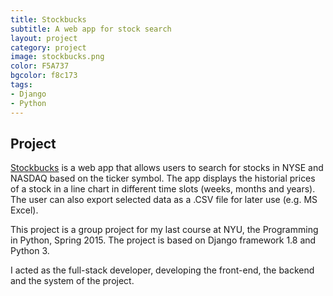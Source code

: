 ```yaml
---
title: Stockbucks
subtitle: A web app for stock search
layout: project
category: project
image: stockbucks.png
color: F5A737
bgcolor: f8c173
tags:
- Django
- Python
---
```


## Project

[Stockbucks][1] is a web app that allows users to search for stocks in NYSE and NASDAQ based on the ticker symbol. The app displays the historial prices of a stock in a line chart in different time slots (weeks, months and years). The user can also export selected data as a .CSV file for later use (e.g. MS Excel).

This project is a group project for my last course at NYU, the Programming in Python, Spring 2015. The project is based on Django framework 1.8 and Python 3.

I acted as the full-stack developer, developing the front-end, the backend and the system of the project.

[1]: http://stockbucks.herokuapp.com/
